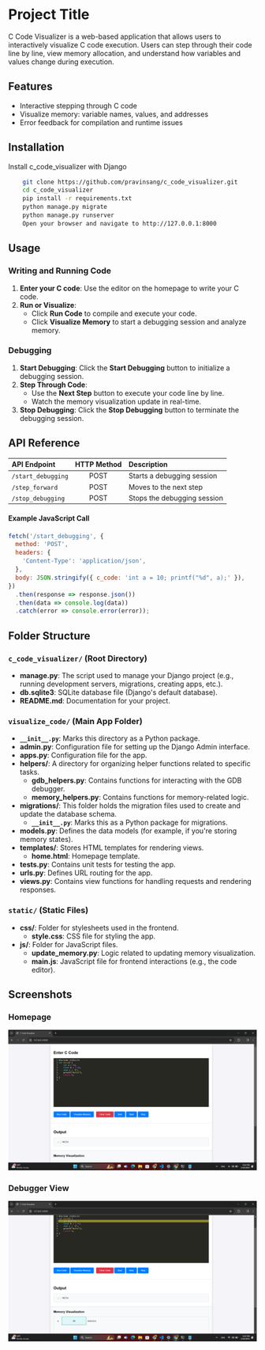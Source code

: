 
# Project Title

C Code Visualizer is a web-based application that allows users to interactively visualize C code execution. Users can step through their code line by line, view memory allocation, and understand how variables and values change during execution.


## Features

- Interactive stepping through C code
- Visualize memory: variable names, values, and addresses
- Error feedback for compilation and runtime issues

## Installation

Install c_code_visualizer with Django

```bash
    git clone https://github.com/pravinsang/c_code_visualizer.git
    cd c_code_visualizer
    pip install -r requirements.txt
    python manage.py migrate
    python manage.py runserver
    Open your browser and navigate to http://127.0.0.1:8000
```
## Usage

### Writing and Running Code
1. **Enter your C code**: Use the editor on the homepage to write your C code.
2. **Run or Visualize**:
   - Click **Run Code** to compile and execute your code.
   - Click **Visualize Memory** to start a debugging session and analyze memory.

### Debugging
1. **Start Debugging**: Click the **Start Debugging** button to initialize a debugging session.
2. **Step Through Code**:
   - Use the **Next Step** button to execute your code line by line.
   - Watch the memory visualization update in real-time.
3. **Stop Debugging**: Click the **Stop Debugging** button to terminate the debugging session.

## API Reference
| API Endpoint       | HTTP Method | Description                |
| :----------------- | :---------: | :------------------------- |
| `/start_debugging` | POST        | Starts a debugging session |
| `/step_forward`    | POST        | Moves to the next step     |
| `/stop_debugging`  | POST        | Stops the debugging session|

#### Example JavaScript Call
```javascript
fetch('/start_debugging', {
  method: 'POST',
  headers: {
    'Content-Type': 'application/json',
  },
  body: JSON.stringify({ c_code: 'int a = 10; printf("%d", a);' }),
})
  .then(response => response.json())
  .then(data => console.log(data))
  .catch(error => console.error(error));

```


## Folder Structure

### `c_code_visualizer/` (Root Directory)
- **manage.py**: The script used to manage your Django project (e.g., running development servers, migrations, creating apps, etc.).
- **db.sqlite3**: SQLite database file (Django's default database).
- **README.md**: Documentation for your project.
  
### `visualize_code/` (Main App Folder)
- **`__init__.py`**: Marks this directory as a Python package.
- **admin.py**: Configuration file for setting up the Django Admin interface.
- **apps.py**: Configuration file for the app.
- **helpers/**: A directory for organizing helper functions related to specific tasks.
  - **gdb_helpers.py**: Contains functions for interacting with the GDB debugger.
  - **memory_helpers.py**: Contains functions for memory-related logic.
- **migrations/**: This folder holds the migration files used to create and update the database schema.
  - **`__init__.py`**: Marks this as a Python package for migrations.
- **models.py**: Defines the data models (for example, if you're storing memory states).
- **templates/**: Stores HTML templates for rendering views.
  - **home.html**: Homepage template.
- **tests.py**: Contains unit tests for testing the app.
- **urls.py**: Defines URL routing for the app.
- **views.py**: Contains view functions for handling requests and rendering responses.

### `static/` (Static Files)
- **css/**: Folder for stylesheets used in the frontend.
  - **style.css**: CSS file for styling the app.
- **js/**: Folder for JavaScript files.
  - **update_memory.py**: Logic related to updating memory visualization.
  - **main.js**: JavaScript file for frontend interactions (e.g., the code editor).
  
## Screenshots

### Homepage
![Homepage Screenshot](images/screenshot2.png)

### Debugger View
![Debugger Screenshot](images/screenshot1.png)